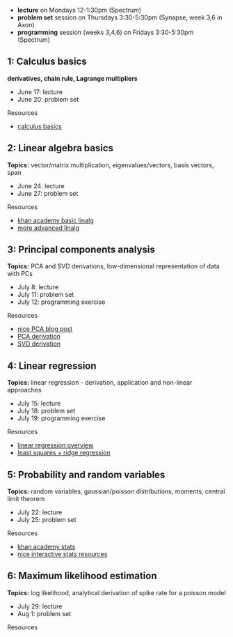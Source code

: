 - **lecture** on Mondays 12-1:30pm (Spectrum)
- **problem set** session on Thursdays 3:30-5:30pm (Synapse, week 3,6 in Axon)
- **programming** session (weeks 3,4,6) on Fridays 3:30-5:30pm (Spectrum)

## 1: Calculus basics

**derivatives, chain rule, Lagrange multipliers**

- June 17: lecture
- June 20: problem set

Resources
- [calculus basics](https://www.youtube.com/user/patrickJMT)

## 2: Linear algebra basics

**Topics:** vector/matrix multiplication, eigenvalues/vectors, basis vectors, span

- June 24: lecture
- June 27: problem set

Resources
- [khan academy basic linalg](https://www.khanacademy.org/math/linear-algebra/vectors-and-spaces)
- [more advanced linalg](https://ocw.mit.edu/courses/mathematics/18-06sc-linear-algebra-fall-2011/syllabus/)

## 3: Principal components analysis

**Topics:** PCA and SVD derivations, low-dimensional representation of data with PCs

- July 8: lecture
- July 11: problem set
- July 12: programming exercise

Resources
- [nice PCA blog post](http://alexhwilliams.info/itsneuronalblog/2016/03/27/pca/)
- [PCA derivation](https://www.youtube.com/watch?v=L-pQtGm3VS8)
- [SVD derivation](https://www.youtube.com/watch?v=mBcLRGuAFUk)

## 4: Linear regression

**Topics:** linear regression - derivation, application and non-linear approaches

- July 15: lecture
- July 18: problem set
- July 19: programming exercise

Resources
- [linear regression overview](https://www.youtube.com/watch?v=rVviNyIR-fI)
- [least squares + ridge regression](https://ocw.mit.edu/courses/mathematics/18-086-mathematical-methods-for-engineers-ii-spring-2006/video-lectures/lecture-21-optimization-with-constraints/)

## 5: Probability and random variables

**Topics:** random variables, gaussian/poisson distributions, moments, central limit theorem

- July 22: lecture
- July 25: problem set

Resources
- [khan academy stats](https://www.youtube.com/playlist?list=PLC58778F28211FA19)
- [nice interactive stats resources](https://www4.stat.ncsu.edu/~post/teaching.html)

## 6: Maximum likelihood estimation

**Topics:** log likelihood, analytical derivation of spike rate for a poisson model

- July 29: lecture
- Aug 1: problem set

Resources
